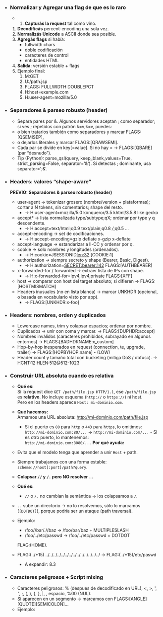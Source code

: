 - ### Normalizar y Agregar una flag de que es lo raro

  - 1.  **Capturás la request** tal como vino.

  1.  **Decodificás** percent-encoding una sola vez.
  2.  **Normalizás Unicode** a ASCII donde sea posible.
  3.  **Agregás flags** si había:
      - fullwidth chars
      - doble codificación
      - caracteres de control
      - entidades HTML
  4.  **Salida**: versión estable + flags
  5.  Ejemplo final:
      1. M:GET
      2. U:/path.jsp
      3. FLAGS: FULLWIDTH DOUBLEPCT
      4. H:host=example.com
      5. H:user-agent=mozilla/5.0

- ### Separadores & parseo robusto (header)

  - Separa pares por &. Algunos servidores aceptan ; como separador; si ves ; repetidos con patrón k=v;k=v, puedes:
  - o bien tratarlos también como separadores y marcar FLAGS:[QSEMISEP],
  - o dejarlos literales y marcar FLAGS:[QRAWSEMI].
  - Cada par se divide en key[=value]. Si no hay = → FLAGS:[QBARE] (par “desnudo”).
  - Tip (Python): parse_qsl(query, keep_blank_values=True, strict_parsing=False, separator='&'). Si detectas ; dominante, usa separator=';&'.

- ### Headers: valores “shape-aware”

  **PREVIO: Separadores & parseo robusto (header)**

  - user-agent → tokenizar grosero (nombre/version + plataformas); cortar a N tokens, sin comentarios; shape del resto.
    - → H:user-agent=mozilla/5.0 konqueror/3.5 khtml/3.5.8 like:gecko
  - accept\* → lista normalizada type/subtype;qX; ordenar por type y q descendente.
    - → H:accept=text/html;q0.9 text/plain;q0.8 _/_;q0.5 …
  - accept-encoding → set de codificaciones.
    - → H:accept-encoding=gzip deflate x-gzip x-deflate
  - accept-language → estandarizar a ll-CC y ordenar por q.
  - cookie → solo nombres y longitudes (ordenados).
    - → H:cookie=JSESSIONID<len:32> [COOKIE:1]
  - authorization → siempre secreto y shape (Bearer, Basic, Digest).
    - → H:authorization=<SECRET:bearer:142> FLAGS:[AUTHBEARER]
  - x-forwarded-for / forwarded → extraer lista de IPs con shape.
    - → H:x-forwarded-for=ipv4,ipv4,private FLAGS:[XFF]
  - host → comparar con host del target absoluto; si difieren → FLAGS:[HOSTMISMATCH]
  - Headers inusuales (no en lista blanca) → marcar UNKHDR (opcional, o basada en vocabulario visto por app).
    - → FLAGS:[UNKHDR:x-foo]

- ### Headers: nombres, orden y duplicados

  - Lowercase names, trim y colapsar espacios; ordenar por nombre.
  - Duplicados → unir con coma y marcar. → FLAGS:[DUPHDR:accept]
  - Nombres inválidos (caracteres prohibidos, subrayado en algunos entornos) → FLAGS:[BADHDRNAME:x_custom]
  - Hop-by-hop inesperados en request (connection, te, upgrade, trailer) → FLAGS:[HOPBYHOP:name] - (LOW)
  - Header count y tamaño total con bucketing (mitiga DoS / obfusc).
    → HCNT:12 HLEN:512@512-1023

- ### **Construir URL absoluta cuando es relativa**

  - **Qué es:**  
     Si la request dice `GET /path/file.jsp HTTP/1.1`, ese `/path/file.jsp` es **relativo**. No incluye esquema (`http://` o `https://`) ni host.  
     Pero en los headers aparece `Host: mi-dominio.com`.
  - **Qué hacemos:**  
     Armamos una URL absoluta:
    http://mi-dominio.com/path/file.jsp
    - Si el puerto es `80` para `http` o `443` para `https`, lo omitimos:  
      `http://mi-dominio.com:80/...` → `http://mi-dominio.com/...` - Si es otro puerto, lo mantenemos:  
       `http://mi-dominio.com:8080/...`
      **Por qué ayuda:**
  - Evita que el modelo tenga que aprender a unir `Host` + path.
  - Siempre trabajamos con una forma estable: `scheme://host[:port]/path?query`.
  - **Colapsar `//` y `/.` pero NO resolver `..`**
  - **Qué es:**
    - `//` o `/.` no cambian la semántica → los colapsamos a `/`.
  - `..` sube un directorio → no lo resolvemos, sólo lo marcamos (`[DOTDOT]`), porque podría ser un ataque (path traversal).
  - Ejemplo:

    - /foo//bar/.//baz → /foo/bar/baz + MULTIPLESLASH
    - /foo/../etc/passwd → /foo/../etc/passwd + DOTDOT

    FLAG:(HOME).

  - FLAG:(../*15)
    ../../../../../../../../../../../../../../ -> FLAG:(../*15)/etc/paswd
    - A expandir: 8.3

- ### Caracteres peligrosos + Script mixing

  - Caracteres peligrosos: % (despues de decodificado en URL), <, >, ', ", ;, (, ), {, }, |, \, espacio, %00 (NUL).
  - Si aparecen en un segmento → marcamos con FLAGS:[ANGLE][QUOTE][SEMICOLON]...
  - Ejemplo: <script> en un query param → [ANGLE]
  - Script mixing: Mezcla de alfabetos (Latín + Cirílico + Griego) para homoglyph attacks:
  - раypal.com (con p cirílica) vs paypal.com
  - Si hay mezcla → FLAGS:[MIXEDSCRIPT]
  - Esto es clave para detectar XSS, SQLi, Unicode obfuscation, etc.

- ### Claves con valores anómalos- (HIGH)

  - Valores vacíos: k= → FLAGS:[QEMPTYVAL]
  - Clave repetida: k=a&k=b → FLAGS:[QREPEAT:k]
  - Par sin =: justkey → FLAGS:[QBARE]
  - Valores con NUL (%00) tras decode: FLAGS:[QNUL]
  - Non-ASCII en clave/valor: FLAGS:[QNONASCII]
  - Arrays/brackets: k[]=a&k[]=b → marca FLAGS:[QARRAY:k] (sin cambiar lógica de multiplicidad)
  - Pares con ; como separador: FLAGS:[QSEMISEP]
  - Valor muy largo (p. ej., >1 KB): FLAGS:[QLONG]

- ### Shape + Longitud en Header (ex: 'hash:27') - (HIGH)

  - Clasifica cada valor en un shape y reemplázalo por <shape:len> (o <SECRET:shape:len> si sensible):
  - Claves sensibles (redactar siempre):
    - pass|pwd|token|auth|authorization|cookie|session|bearer|jwt|csrf|xsrf|apikey|api*key|access[*-]?token|id*token|refresh[*-]?token|sig|hmac|sso
  - Shapes útiles (elige subset razonable y determinista):
    - num (solo dígitos)
    - hex (0–9 a–f)
    - uuid (formato 8-4-4-4-12 válido)
    - ipv4, ipv6
    - b64 (Base64 con padding válido)
    - b64url (Base64URL sin +//, quizá sin =)
    - email (heurística simple)
    - uaxurl (parece URL)
    - lower, upper, alpha (solo letras), alnum
    - lowernum, uppernum, mixed (mezcla general)
  - Extras opcionales:
    - jwt (tres segmentos base64url: xxx.yyy.zzz)
    - Entropía alta → rand{H} (si calculas Shannon)
    - Longitud-bucket además del valor exacto (ej. len=37@32-63)
      - Ejemplos
      - pwd=visionario → pwd=<SECRET:alpha:10>
      - token=eyJhbGciOi... → token=<SECRET:jwt:836>
      - id=12345 → id=<num:5>
      - hash=14d18cd98f... → hash=<hex:32>
      - next=https://ex.com/a → next=<uaxurl:19>
      - Por qué: el modelo ve forma y tamaño (muy informativo) sin ver el valor concreto (privacidad + generalización).

- ### URL: Normalización de parámetros (LOW)

  - Ordena parámetros alfabéticamente para invarianza de orden entre requests.
  - Preserva el orden de llegada de los valores por clave (muy importante: algunos frameworks aplican el primero, otros el último).
  - Representación recomendada (una de estas dos):
    - Compacta por clave (preserva orden de valores):
      - QK:login=<lower:6>|<lower:6>
      - QK:modo=<lower:6>
  - Mantenemos casing: apps pueden llegar a usarlo.

- ### Longitudes totales del paquete - Bucketing

  - Qué es: medir tamaños y ubicarlos en rangos (buckets) para que el modelo capte “lo raro” sin memorizar números exactos.
  - PLEN: longitud total del path (caracteres).
  - PMAX: longitud máxima de un segmento.
  - Buckets típicos: 0-15, 16-31, 32-63, 64-127, 128-255, >255 (ajusta a tu dataset).
  - Salida sugerida:
  - PLEN:{len}@{bucket} PMAX:{len}@{bucket}
  - Ejemplo

- ### RFC - obs-fold, irregular spaces and tabs, etc.

  Obs-Fold
  Qué es: Antes en HTTP/1.1 se permitía header folding = continuar una línea con un espacio o tab al inicio de la siguiente.
  Ejemplo:
  X-Test: valor1
  valor2

  - Significa `X-Test: valor1 valor2`.
  - **Problema**: Es raro hoy, a veces usado para _obfuscation_ o bypass de parsers.
  - **Solución**:
    - Detectar líneas que empiezan con espacio/tab y unirlas a la anterior.
    - Si ocurre, añadir `FLAGS:[OBSFOLD]` para que el modelo sepa que hubo plegado.

Tab-Spaces
Qué es: Simplificar cualquier espacio redundante (tabs, múltiples espacios) a un solo espacio.
Por qué:
Un modelo no necesita aprender diferencias irrelevantes como “\t” vs “ ”.
Evita que un atacante esconda payloads con padding extraño.
Cómo: Reemplazar cualquier secuencia \t + por " ".

    Ejemplo
    Entrada:
    	User-Agent:   Mozilla\t5.0
    Salida:
    	User-Agent: Mozilla 5.0
    	WSPAD

- Pasar metodo a mayusculas, si no es uno de los estandares poner OTHER

- ### Percent-decode exactamente 1 vez + flags

  - **Qué es:**  
     Las URLs pueden tener caracteres codificados: `%2E` = `.`  
    `%252E` = `%2E` codificado dos veces → se vuelve `.` sólo tras decodificar dos veces.
  - **Qué hacemos:**
    - Decodificamos **una sola vez** (`%2E` → `.`) para forma canónica.
    - Si tras eso sigue habiendo `%` → posible obfuscación, marcamos con `FLAGS:[DOUBLEPCT]`.
    - Ejemplo:
      - /foo%2Ejsp → /foo.jsp (ok)
        /foo%252Ejsp → /foo%2Ejsp + [DOUBLEPCT]
        **Por qué ayuda:**
    - El modelo ve siempre la forma más “limpia”.
    - La presencia de `DOUBLEPCT` alerta sobre intentos de bypass.

- ### Extraer el query y decodificar % exactamente 1 vez

  - Aplica percent-decode una sola vez a query (no al path aquí).
  - Si, tras esa decodificación, aún quedan % seguidos de hex válido (%2E, %3F, etc.), marca FLAGS:[DOUBLEPCT] (indicio de doble codificación/obfuscación).
  - No conviertas + → espacio por defecto (detalle más abajo).
  - Por qué: normalizas lo sano y exponés obfuscaciones sin “arreglarlas” del todo.

- ### No traduzcas + a espacio (por defecto)

  - En URLs (RFC 3986) el + es un carácter literal. - A CHEQUEAR
  - En cuerpos application/x-www-form-urlencoded (p. ej. POST) sí se usa + como espacio. Aquí no hay body, así que no lo traduzcas.
  - Si en el futuro procesás body con ese Content-Type, ahí sí traduce +→ y marca el origen.
  - Beneficio: evitas falsos positivos donde + tiene significado (tokens, hashes base64url, etc.).

- ### Encodings y decodificaciones “raras”

  - UTF-8 overlong o secuencias inválidas → FLAGS:[BADUTF8]
  - Doble/triple encoding (%252e, %255c) → FLAGS:[MULTIENC:k]
  - HTML entities si aparecen en path/query (&#x2f;) → decodificar 1 vez y marcar.
    → FLAGS:[HTMLENT]
